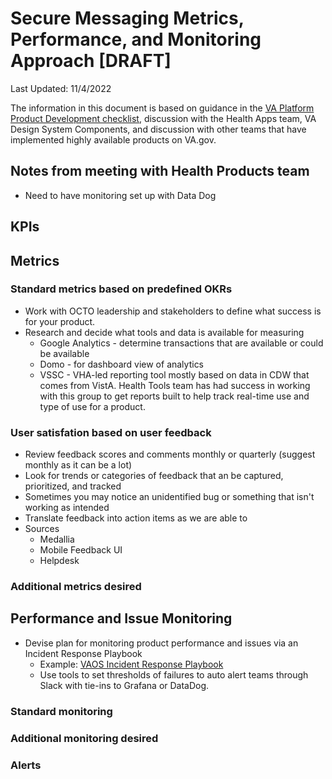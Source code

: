 # Secure Messaging Metrics, Performance, and Monitoring Approach [DRAFT]
Last Updated: 11/4/2022

The information in this document is based on guidance in the [VA Platform Product Development checklist](https://depo-platform-documentation.scrollhelp.site/collaboration-cycle/product-development-checklist#ProductDevelopmentChecklist-...secureandreliable?), discussion with the Health Apps team, VA Design System Components, and discussion with other teams that have implemented highly available products on VA.gov.

## Notes from meeting with Health Products team
- Need to have monitoring set up with Data Dog

## KPIs
### 


## Metrics
### Standard metrics based on predefined OKRs
- Work with OCTO leadership and stakeholders to define what success is for your product. 
- Research and decide what tools and data is available for measuring
   - Google Analytics - determine transactions that are available or could be available
   - Domo - for dashboard view of analytics
   - VSSC - VHA-led reporting tool mostly based on data in CDW that comes from VistA.  Health Tools team has had success in working with this group to get reports built to help track real-time use and type of use for a product.
   
### User satisfation based on user feedback
- Review feedback scores and comments monthly or quarterly (suggest monthly as it can be a lot)
- Look for trends or categories of feedback that an be captured, prioritized, and tracked
- Sometimes you may notice an unidentified bug or something that isn't working as intended
- Translate feedback into action items as we are able to
- Sources 
    - Medallia
    - Mobile Feedback UI
    - Helpdesk

### Additional metrics desired


## Performance and Issue Monitoring
- Devise plan for monitoring product performance and issues via an Incident Response Playbook
   - Example: [VAOS Incident Response Playbook](https://github.com/department-of-veterans-affairs/va.gov-team/blob/master/products/health-care/appointments/va-online-scheduling/engineering/incident_response/VAOS%20Incident%20Playbook.md)
   - Use tools to set thresholds of failures to auto alert teams through Slack with tie-ins to Grafana or DataDog.
### Standard monitoring
### Additional monitoring desired
### Alerts


